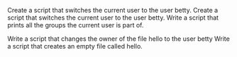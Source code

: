 Create a script that switches the current user to the user betty.
Create a script that switches the current user to the user betty.
Write a script that prints all the groups the current user is part of.

Write a script that changes the owner of the file hello to the user betty
Write a script that creates an empty file called hello.
